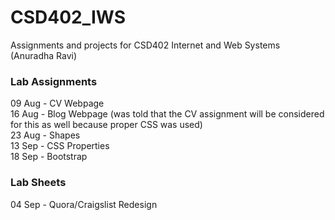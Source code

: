 # CSD402_IWS
Assignments and projects for CSD402 Internet and Web Systems (Anuradha Ravi)

### Lab Assignments
09 Aug - CV Webpage  
16 Aug - Blog Webpage (was told that the CV assignment will be considered for this as well because proper CSS was used)  
23 Aug - Shapes  
13 Sep - CSS Properties  
18 Sep - Bootstrap  

### Lab Sheets
04 Sep - Quora/Craigslist Redesign  
